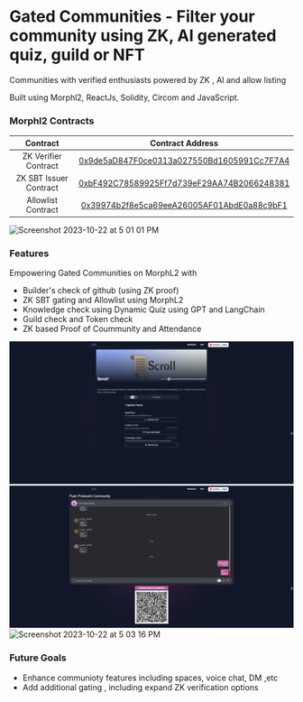 # Gated Communities - Filter your community using ZK, AI generated quiz, guild or NFT

Communities with verified enthusiasts powered by ZK , AI and allow listing

Built using Morphl2, ReactJs, Solidity, Circom and JavaScript.



### Morphl2 Contracts 

|       Contract       |                                                           Contract Address                                                           |
| :------------------: | :----------------------------------------------------------------------------------------------------------------------------------: |
| ZK Verifier Contract | [0x9de5aD847F0ce0313a027550Bd1605991Cc7F7A4](https://explorer-testnet.morphl2.io/address/0x9de5aD847F0ce0313a027550Bd1605991Cc7F7A4) |
| ZK SBT Issuer Contract | [0xbF492C78589925Ff7d739eF29AA74B2066248381](https://explorer-testnet.morphl2.io/address/0xbF492C78589925Ff7d739eF29AA74B2066248381) |
| Allowlist Contract | [0x39974b2f8e5ca69eeA26005AF01AbdE0a88c9bF1](https://explorer-testnet.morphl2.io/address/0x39974b2f8e5ca69eeA26005AF01AbdE0a88c9bF1) |

![Screenshot 2023-10-22 at 5 01 01 PM](https://github.com/lakshya-dhariwal/GeeksGather/assets/57823363/ec17cf87-040b-4aed-a190-d203bc0865fc)

### Features

Empowering Gated Communities on MorphL2 with

- Builder's check of github (using ZK proof)
- ZK SBT gating and Allowlist using MorphL2
- Knowledge check using Dynamic Quiz using GPT and LangChain
- Guild check and Token check
- ZK based Proof of Coummunity and Attendance


![Screenshot 2023-10-22 at 5 02 57 PM](/demo/2.png)
![Screenshot 2023-10-22 at 5 02 57 PM](/demo/3.png)
![Screenshot 2023-10-22 at 5 03 16 PM](https://github.com/lakshya-dhariwal/GeeksGather/assets/57823363/4392e764-a560-43ce-91c7-aca9882ce71d)

### Future Goals
- Enhance communioty features including spaces, voice chat, DM ,etc
- Add additional gating , including expand ZK verification options